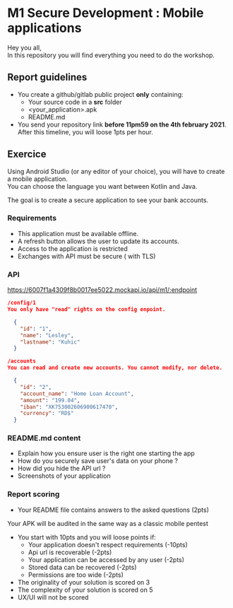 # M1 Secure Development : Mobile applications


Hey you all,  
In this repository you will find everything you need to do the workshop.

## Report guidelines

- You create a github/gitlab public project **only** containing:
  - Your source code in a **src** folder
  - <your_application>.apk
  - README.md
- You send your repository link **before 11pm59 on the 4th february 2021**. After this timeline, you will loose 1pts per hour.

## Exercice

Using Android Studio (or any editor of your choice), you will have to create a mobile application.  
You can choose the language you want between Kotlin and Java.  
  
The goal is to create a secure application to see your bank accounts.   

### Requirements
- This application must be available offline.
- A refresh button allows the user to update its accounts.
- Access to the application is restricted 
- Exchanges with API must be secure ( with TLS)


### API
https://6007f1a4309f8b0017ee5022.mockapi.io/api/m1/:endpoint


```json
/config/1
You only have "read" rights on the config enpoint. 

  {
    "id": "1",
    "name": "Lesley",
    "lastname": "Kuhic"
  }
```


```json
/accounts
You can read and create new accounts. You cannot modify, nor delete.

  {
    "id": "2",
    "account_name": "Home Loan Account",
    "amount": "199.04",
    "iban": "XK753002606900617470",
    "currency": "RD$"
  }
```


### README.md content

- Explain how you ensure user is the right one starting the app
- How do you securely save user's data on your phone ?
- How did you hide the API url ?
- Screenshots of your application 

### Report scoring

- Your README file contains answers to the asked questions (2pts)

Your APK will be audited in the same way as a classic mobile pentest 
- You start with 10pts and you will loose points if:
    - Your application doesn't respect requirements (-10pts)
    - Api url is recoverable (-2pts)
    - Your application can be accessed by any user (-2pts)
    - Stored data can be recovered (-2pts)
    - Permissions are too wide (-2pts)
- The originality of your solution is scored on 3
- The complexity of your solution is scored on 5
- UX/UI will not be scored



